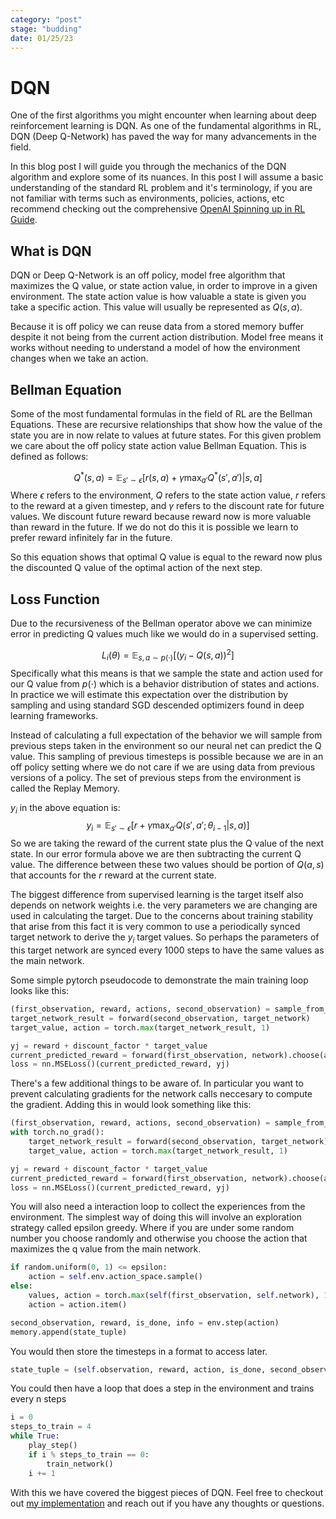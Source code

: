 ```yaml
---
category: "post"
stage: "budding"
date: 01/25/23
---
```

# DQN
One of the first algorithms you might encounter when learning about deep reinforcement learning is DQN. As one of the fundamental algorithms in RL, DQN (Deep Q-Network) has paved the way for many advancements in the field. 

In this blog post I will guide you through the mechanics of the DQN algorithm and explore some of its nuances. In this post I will assume a basic understanding of the standard RL problem and it's terminology, if you are not familiar with terms such as environments, policies, actions, etc recommend checking out the comprehensive [OpenAI Spinning up in RL Guide](https://spinningup.openai.com/en/latest/spinningup/rl_intro.html).

## What is DQN

DQN or Deep Q-Network is an off policy, model free algorithm that maximizes the Q value, or state action value, in order to improve in a given environment. The state action value is how valuable a state is given you take a specific action. This value will usually be represented as $Q(s,a)$.

Because it is off policy we can reuse data from a stored memory buffer despite it not being from the current action distribution. Model free means it works without needing to understand a model of how the environment changes when we take an action.

## Bellman Equation
Some of the most fundamental formulas in the field of RL are the Bellman Equations. These are recursive relationships that show how the value of the state you are in now relate to values at future states. For this given problem we care about the off policy state action value Bellman Equation. This is defined as follows:

$$
Q^*(s,a) = \mathop{\mathbb{E}}_{s' \sim \epsilon}[r(s,a) + \gamma  \max_{a'}Q^*(s',a')|s,a]
$$
Where $\epsilon$ refers to the environment, $Q$ refers to the state action value, $r$ refers to the reward at a given timestep, and $\gamma$ refers to the discount rate for future values. We discount future reward because reward now is more valuable than reward in the future. If we do not do this it is possible we learn to prefer reward infinitely far in the future.

So this equation shows that optimal Q value is equal to the reward now plus the discounted Q value of the optimal action of the next step. 

## Loss Function
Due to the recursiveness of the Bellman operator above we can minimize error in predicting Q values much like we would do in a supervised setting. 

$$
L_{i}(\theta) = \mathop{\mathbb{E}}_{s,a \sim p(\cdot)}[(y_{i} - Q(s,a))^2]
$$
Specifically what this means is that we sample the state and action used for our Q value from $p(\cdot)$ which is a behavior distribution of states and actions. In practice we will estimate this expectation over the distribution by sampling and using standard SGD descended optimizers found in deep learning frameworks. 

Instead of calculating a full expectation of the behavior we will sample from previous steps taken in the environment so our neural net can predict the Q value. This sampling of previous timesteps is possible because we are in an off policy setting where we do not care if we are using data from previous versions of a policy. The set of previous steps from the environment is called the Replay Memory.

$y_i$ in the above equation is:
$$
y_{i} = \mathop{\mathbb{E}}_{s' \sim \epsilon}[r + \gamma \max_{a'}Q(s',a';\theta_{i - 1}| s,a)]
$$
So we are taking the reward of the current state plus the Q value of the next state. In our error formula above we are then subtracting the current Q value. The difference between these two values should be portion of $Q(a,s)$ that accounts for the $r$ reward at the current state.

The biggest difference from supervised learning is the target itself also depends on network weights i.e. the very parameters we are changing are used in calculating the target. Due to the concerns about training stability that arise from this fact it is very common to use a periodically synced target network to derive the $y_{i}$ target values. So perhaps the parameters of this target network are synced every 1000 steps to have the same values as the main network.

Some simple pytorch pseudocode to demonstrate the main training loop looks like this:
```python
(first_observation, reward, actions, second_observation) = sample_from_replay_memory()
target_network_result = forward(second_observation, target_network)
target_value, action = torch.max(target_network_result, 1)

yj = reward + discount_factor * target_value
current_predicted_reward = forward(first_observation, network).choose(action)
loss = nn.MSELoss()(current_predicted_reward, yj)
```

There's a few additional things to be aware of. In particular you want to prevent calculating gradients for the network calls neccesary to compute the gradient. Adding this in would look something like this:

```python
(first_observation, reward, actions, second_observation) = sample_from_replay_memory()
with torch.no_grad():
	target_network_result = forward(second_observation, target_network)
	target_value, action = torch.max(target_network_result, 1)

yj = reward + discount_factor * target_value
current_predicted_reward = forward(first_observation, network).choose(action)
loss = nn.MSELoss()(current_predicted_reward, yj)
```

You will also need a interaction loop to collect the experiences from the environment. The simplest way of doing this will involve an exploration strategy called epsilon greedy. Where if you are under some random number you choose randomly and otherwise you choose the action that maximizes the q value from the main network.
```python
if random.uniform(0, 1) <= epsilon:
    action = self.env.action_space.sample()
else:
    values, action = torch.max(self(first_observation, self.network), 1)
    action = action.item()

second_observation, reward, is_done, info = env.step(action)
memory.append(state_tuple)
```

You would then store the timesteps in a format to access later.

```python
state_tuple = (self.observation, reward, action, is_done, second_observation)
```

You could then have a loop that does a step in the environment and trains every n steps

```python
i = 0
steps_to_train = 4
while True:
	play_step()
	if i % steps_to_train == 0:
		train_network() 
	i += 1
```

With this we have covered the biggest pieces of DQN. Feel free to checkout out [my implementation](https://github.com/frasermince/rl-papers/tree/master/dqn/dqn.py) and reach out if you have any thoughts or questions.

